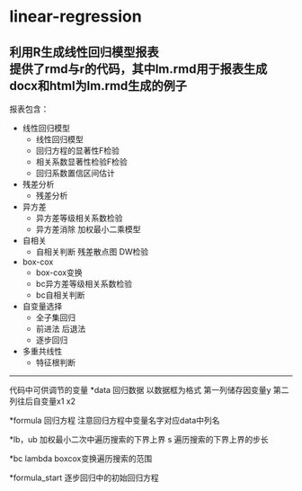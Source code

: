 # linear-regression
利用R生成线性回归模型报表
<br/>
提供了rmd与r的代码，其中lm.rmd用于报表生成
docx和html为lm.rmd生成的例子
----------------

报表包含：
* 线性回归模型
   * 线性回归模型
   * 回归方程的显著性F检验
   * 相关系数显著性检验F检验
   * 回归系数置信区间估计
* 残差分析
   * 残差分析
* 异方差
   * 异方差等级相关系数检验
   * 异方差消除 加权最小二乘模型
* 自相关
   * 自相关判断 残差散点图 DW检验
* box-cox
   * box-cox变换
   * bc异方差等级相关系数检验
   * bc自相关判断
* 自变量选择
   * 全子集回归
   * 前进法 后退法
   * 逐步回归
* 多重共线性
   * 特征根判断

--------------


代码中可供调节的变量
*data 回归数据 
以数据框为格式 第一列储存因变量y 第二列往后自变量x1 x2

*formula 回归方程
注意回归方程中变量名字对应data中列名

*lb，ub 加权最小二次中遍历搜索的下界上界
s 遍历搜索的下界上界的步长

*bc lambda
boxcox变换遍历搜索的范围

*formula_start
逐步回归中的初始回归方程

